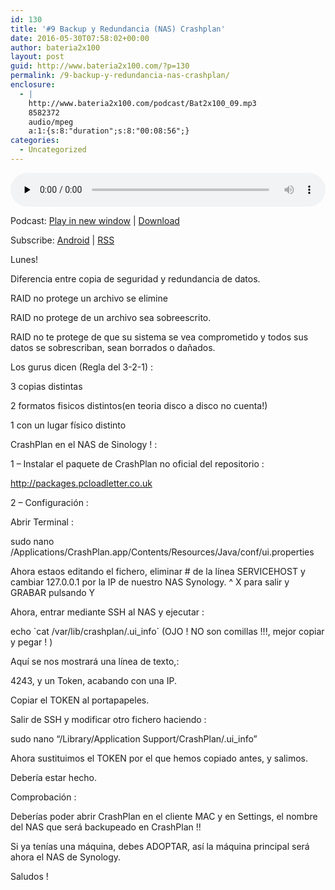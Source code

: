 ```yaml
---
id: 130
title: '#9 Backup y Redundancia (NAS) Crashplan'
date: 2016-05-30T07:58:02+00:00
author: bateria2x100
layout: post
guid: http://www.bateria2x100.com/?p=130
permalink: /9-backup-y-redundancia-nas-crashplan/
enclosure:
  - |
    http://www.bateria2x100.com/podcast/Bat2x100_09.mp3
    8582372
    audio/mpeg
    a:1:{s:8:"duration";s:8:"00:08:56";}
categories:
  - Uncategorized
---
```

<div class="powerpress_player" id="powerpress_player_5858">
  <audio class="wp-audio-shortcode" id="audio-130-11" preload="none" style="width: 100%;" controls="controls"><source type="audio/mpeg" src="http://www.bateria2x100.com/podcast/Bat2x100_09.mp3?_=11" /><a href="http://www.bateria2x100.com/podcast/Bat2x100_09.mp3">http://www.bateria2x100.com/podcast/Bat2x100_09.mp3</a></audio>
</div>

<p class="powerpress_links powerpress_links_mp3">
  Podcast: <a href="http://www.bateria2x100.com/podcast/Bat2x100_09.mp3" class="powerpress_link_pinw" target="_blank" title="Play in new window" onclick="return powerpress_pinw('https://www.bateria2x100.com/?powerpress_pinw=130-podcast');" rel="nofollow">Play in new window</a> | <a href="http://www.bateria2x100.com/podcast/Bat2x100_09.mp3" class="powerpress_link_d" title="Download" rel="nofollow" download="Bat2x100_09.mp3">Download</a>
</p>

<p class="powerpress_links powerpress_subscribe_links">
  Subscribe: <a href="https://subscribeonandroid.com/www.bateria2x100.com/feed/podcast/" class="powerpress_link_subscribe powerpress_link_subscribe_android" title="Subscribe on Android" rel="nofollow">Android</a> | <a href="https://www.bateria2x100.com/feed/podcast/" class="powerpress_link_subscribe powerpress_link_subscribe_rss" title="Subscribe via RSS" rel="nofollow">RSS</a>
</p>

Lunes!
  
Diferencia entre copia de seguridad y redundancia de datos. 

RAID no protege un archivo se elimine

RAID no protege de un archivo sea sobreescrito.

RAID no te protege de que su sistema se vea comprometido y todos sus datos se sobrescriban, sean borrados o dañados.

Los gurus dicen (Regla del 3-2-1) :

3 copias distintas
  
2 formatos fisicos distintos(en teoria disco a disco no cuenta!)
  
1 con un lugar físico distinto

CrashPlan en el NAS de Sinology ! :

1 &#8211; Instalar el paquete de CrashPlan no oficial del repositorio :

http://packages.pcloadletter.co.uk

2 &#8211; Configuración :

Abrir Terminal :
  
sudo nano /Applications/CrashPlan.app/Contents/Resources/Java/conf/ui.properties

Ahora estaos editando el fichero, eliminar # de la línea SERVICEHOST y cambiar 127.0.0.1 por la IP de nuestro NAS Synology. ^ X para salir y GRABAR pulsando Y

Ahora, entrar mediante SSH al NAS y ejecutar :

echo \`cat /var/lib/crashplan/.ui_info\` (OJO ! NO son comillas !!!, mejor copiar y pegar ! )

Aquí se nos mostrará una línea de texto,:

4243, y un Token, acabando con una IP.

Copiar el TOKEN al portapapeles.

Salir de SSH y modificar otro fichero haciendo : 

sudo nano &#8220;/Library/Application Support/CrashPlan/.ui_info&#8221;

Ahora sustituimos el TOKEN por el que hemos copiado antes, y salimos.

Debería estar hecho.

Comprobación :

Deberías poder abrir CrashPlan en el cliente MAC y en Settings, el nombre del NAS que será backupeado en CrashPlan !! 

Si ya tenías una máquina, debes ADOPTAR, así la máquina principal será ahora el NAS de Synology.

Saludos !